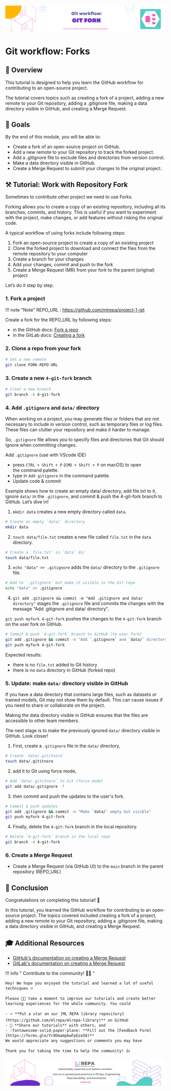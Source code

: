 ![Untitled](images/4-git-fork.png)

# Git workflow: Forks

## **👀 Overview**

This tutorial is designed to help you learn the GitHub workflow for contributing to an open-source project. 

The tutorial covers topics such as creating a fork of a project, adding a new remote to your Git repository, adding a .gitignore file, making a data directory visible in GitHub, and creating a Merge Request.

## **🎯 Goals**

By the end of this module, you will be able to:

- Create a fork of an open-source project on GitHub.
- Add a new remote to your Git repository to track the forked project.
- Add a .gitignore file to exclude files and directories from version control.
- Make a data directory visible in GitHub.
- Create a Merge Request to submit your changes to the original project.

## **⚒️ Tutorial: Work with Repository Fork**

Sometimes to contribute other project we need to use Forks. 

Forking allows you to create a copy of an existing repository, including all its branches, commits, and history. This is useful if you want to experiment with the project, make changes, or add features without risking the original code.

A typical workflow of using forks include following steps:

1. Fork an open-source project to create a copy of an existing project
2. Clone the forked project to download and connect the files from the remote repository to your computer
3. Create a branch for your changes 
4. Add your changes, commit and push to the fork
5. Create a Merge Request (MR) from your fork to the parent (original) project

Let’s do it step by step.

### **1. Fork a project**

!!! note "Note"
    REPO_URL : https://github.com/mlrepa/project-1-git

Create a fork for the REPO_URL by following steps:

- in the GitHub docs: [Fork a repo](https://docs.github.com/en/get-started/quickstart/fork-a-repo)
- in the GitLab docs: [Creating a fork](https://docs.gitlab.com/ee/user/project/repository/forking_workflow.html#creating-a-fork)

### **2. Clone a repo from your fork**

```bash
# Set a new remote
git clone FORK-REPO-URL
```

### **3. Create a new `4-git-fork` branch**

```bash
# Creat a new branch
git branch -b 4-git-fork
```

### **4. Add `.gitignore` and `data/` directory**

When working on a project, you may generate files or folders that are not necessary to include in version control, such as temporary files or log files. These files can clutter your repository and make it harder to manage.

So, `.gitignore` file allows you to specify files and directories that Git should ignore when committing changes.

Add `.gitignore` (use with VScode IDE)

- press `CTRL + Shift + P` (`CMD + Shift + P` on macOS) to open the command palette.
- type in `Add gitignore` in the command palette.
- Update code & commit

Example shows how to create an empty data/ directory, add file.txt to it, ignore `data/` in the `.gitignore`, and commit & push the 4-git-fork branch to GitHub.
Let’s dive in!

1. `mkdir data` creates a new empty directory called `data`.

```bash
# Create an empty `data/` directory
mkdir data
```
2. `touch data/file.txt` creates a new file called `file.txt` in the `data` directory.

```bash
# Create a `file.txt` in `data` dir
touch data/file.txt
```
3. `echo "data" >> .gitignore` adds the `data/` directory to the `.gitignore` file.

```bash
# Add to `.gitignore` but make it visible in the Git repo
echo "data" >> .gitignore
```
4. `git add .gitignore && commit -m "Add .gitignore and data/ directory"` stages the `.gitignore` file and commits the changes with the message "Add .gitignore and data/ directory".

`git push myfork 4-git-fork` pushes the changes to the `4-git-fork` branch on the user fork on GitHub.

```bash
# Commit & push `4-git-fork` branch to GitHub (to user fork)
git add .gitignore && commit -m "Add `.gitignore` and `data/` directory"
git push myfork 4-git-fork
```

Expected results:

- there is no `file.txt` added to Git history
- there is no `data` directory in GitHub (forked repo)

### **5. Update: make `data/` directory visible in GitHub**

If you have a data directory that contains large files, such as datasets or trained models, Git may not show them by default. This can cause issues if you need to share or collaborate on the project.

Making the data directory visible in GitHub ensures that the files are accessible to other team members.

The next stage is to make the previously ignored `data/` directory visible in GitHub. 
Look closer!

1. First, create a `.gitignore` file in the `data/` directory,

```bash
# Create `data/.gititnore`
touch data/.gititnore
```
2. add it to Git using force mode, 

```bash
# Add `data/.gititnore` to Git (force mode)
git add data/.gitignore -f
```
3. then commit and push the updates to the user's fork. 

```bash
# Commit & push updates
git add .gitignore && commit -m "Make `data/` empty but visible"
git push myfork 4-git-fork
```
4. Finally, delete the `4-git-fork`
 branch in the local repository.

```bash
# Delete `4-git-fork` branch in the local repo
git branch -d 4-git-fork
```

### **6. Create a Merge Request**

- Create a Merge Request (via GitHub UI) to the `main` branch in the parent repository (REPO_URL)

## **🏁 Conclusion**

Congratulations on completing this tutorial! 🥳 

In this tutorial, you learned the GitHub workflow for contributing to an open-source project. The topics covered included creating a fork of a project, adding a new remote to your Git repository, adding a .gitignore file, making a data directory visible in GitHub, and creating a Merge Request.

## **🎓 Additional Resources**

- [GitHub's documentation on creating a Merge Request](https://docs.github.com/en/pull-requests/collaborating-with-pull-requests/incorporating-changes-from-a-pull-request/merging-a-pull-request)
- [GitLab's documentation on creating a Merge Request](https://docs.gitlab.com/ee/user/project/merge_requests/)

!!! info " Contribute to the community! 🙏🏻 "

    Hey! We hope you enjoyed the tutorial and learned a lot of useful techniques 🔥 
    
    Please 🙏🏻 take a moment to improve our tutorials and create better learning experiences for the whole community. You could

    - ⭐ **Put a star on our [ML REPA library repository](https://github.com/mlrepa/mlrepa-library)** on GitHub 
    - 📣 **Share our tutorials** with others, and
    - :fontawesome-solid-paper-plane: **Fill out the [Feedback Form](https://forms.gle/Yc9DmampbwFpEzo58)**
    We would appreciate any suggestions or comments you may have

    Thank you for taking the time to help the community! 👍    

![Untitled](images/footer.png)
